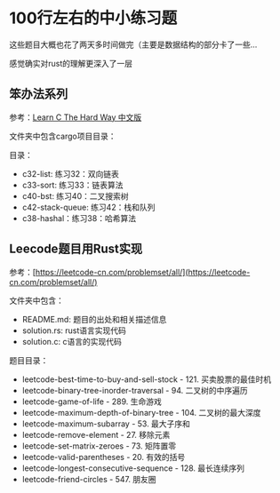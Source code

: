 # 100行左右的中小练习题

这些题目大概也花了两天多时间做完（主要是数据结构的部分卡了一些...

感觉确实对rust的理解更深入了一层

## 笨办法系列

参考：[Learn C The Hard Way 中文版](https://docs.kilvn.com/lcthw-zh/)

文件夹中包含cargo项目目录：

目录：

- c32-list: 练习32：双向链表
- c33-sort: 练习33：链表算法
- c40-bst: 练习40：二叉搜索树
- c42-stack-queue: 练习42：栈和队列
- c38-hashal：练习38：哈希算法

## Leecode题目用Rust实现

参考：[https://leetcode-cn.com/problemset/all/](https://leetcode-cn.com/problemset/all/)

文件夹中包含：

- README.md: 题目的出处和相关描述信息
- solution.rs: rust语言实现代码
- solution.c: c语言的实现代码

题目目录：

- leetcode-best-time-to-buy-and-sell-stock - 121. 买卖股票的最佳时机
- leetcode-binary-tree-inorder-traversal - 94. 二叉树的中序遍历
- leetcode-game-of-life - 289. 生命游戏
- leetcode-maximum-depth-of-binary-tree - 104. 二叉树的最大深度
- leetcode-maximum-subarray - 53. 最大子序和 
- leetcode-remove-element - 27. 移除元素
- leetcode-set-matrix-zeroes - 73. 矩阵置零
- leetcode-valid-parentheses - 20. 有效的括号
- leetcode-longest-consecutive-sequence - 128. 最长连续序列
- leetcode-friend-circles - 547. 朋友圈
